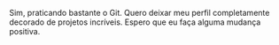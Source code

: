 Sim, praticando bastante o Git.
Quero deixar meu perfil completamente decorado de projetos incríveis. Espero que eu faça alguma mudança positiva.